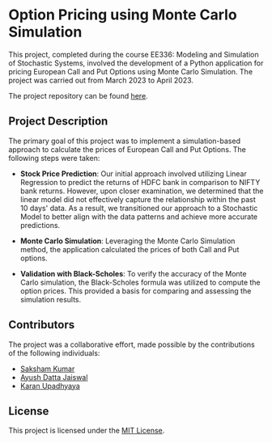 # Option Pricing using Monte Carlo Simulation

This project, completed during the course EE336: Modeling and Simulation of Stochastic Systems, involved the development of a Python application for pricing European Call and Put Options using Monte Carlo Simulation. The project was carried out from March 2023 to April 2023.

The project repository can be found [here](https://github.com/ayushavi1/Options-Pricing).

## Project Description

The primary goal of this project was to implement a simulation-based approach to calculate the prices of European Call and Put Options. The following steps were taken:

- **Stock Price Prediction**: Our initial approach involved utilizing Linear Regression to predict the returns of HDFC bank in comparison to NIFTY bank returns. However, upon closer examination, we determined that the linear model did not effectively capture the relationship within the past 10 days' data. As a result, we transitioned our approach to a Stochastic Model to better align with the data patterns and achieve more accurate predictions.

- **Monte Carlo Simulation**: Leveraging the Monte Carlo Simulation method, the application calculated the prices of both Call and Put options.

- **Validation with Black-Scholes**: To verify the accuracy of the Monte Carlo simulation, the Black-Scholes formula was utilized to compute the option prices. This provided a basis for comparing and assessing the simulation results.

## Contributors

The project was a collaborative effort, made possible by the contributions of the following individuals:

- [Saksham Kumar](https://github.com/saksham218)
- [Ayush Datta Jaiswal](https://github.com/ayushavi1)
- [Karan Upadhyaya](https://github.com/karanupadhyaya03)

## License

This project is licensed under the [MIT License](LICENSE).
